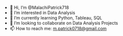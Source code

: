 - 👋 Hi, I’m @MalachiPatrick718
- 👀 I’m interested in Data Analysis
- 🌱 I’m currently learning Python, Tableau, SQL
- 💞️ I’m looking to collaborate on Data Analysis Projects
- 📫 How to reach me: m.patrick0718@gmail.com

<!---
MalachiPatrick718/MalachiPatrick718 is a ✨ special ✨ repository because its `README.md` (this file) appears on your GitHub profile.
You can click the Preview link to take a look at your changes.
--->
